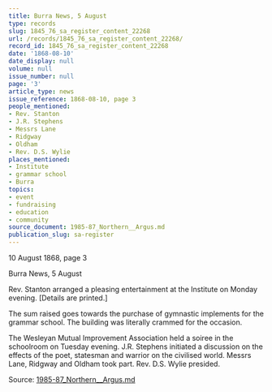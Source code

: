 ```yaml
---
title: Burra News, 5 August
type: records
slug: 1845_76_sa_register_content_22268
url: /records/1845_76_sa_register_content_22268/
record_id: 1845_76_sa_register_content_22268
date: '1868-08-10'
date_display: null
volume: null
issue_number: null
page: '3'
article_type: news
issue_reference: 1868-08-10, page 3
people_mentioned:
- Rev. Stanton
- J.R. Stephens
- Messrs Lane
- Ridgway
- Oldham
- Rev. D.S. Wylie
places_mentioned:
- Institute
- grammar school
- Burra
topics:
- event
- fundraising
- education
- community
source_document: 1985-87_Northern__Argus.md
publication_slug: sa-register
---
```


10 August 1868, page 3

Burra News, 5 August

Rev. Stanton arranged a pleasing entertainment at the Institute on Monday evening.  [Details are printed.]

The sum raised goes towards the purchase of gymnastic implements for the grammar school.  The building was literally crammed for the occasion.

The Wesleyan Mutual Improvement Association held a soiree in the schoolroom on Tuesday evening.  J.R. Stephens initiated a discussion on the effects of the poet, statesman and warrior on the civilised world.  Messrs Lane, Ridgway and Oldham took part.  Rev. D.S. Wylie presided.

Source: [1985-87_Northern__Argus.md](/downloads/markdown/1985-87_Northern__Argus.md)
